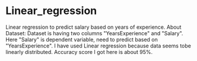 # Linear_regression
Linear regression to predict salary based on years of experience.
About Dataset:
Dataset is having two columns
"YearsExperience" and 
"Salary".
Here "Salary" is dependent variable, need to predict based on "YearsExperience".
I have used Linear regression because data seems tobe linearly distributed.
Accuracy score I got here is about 95%.
